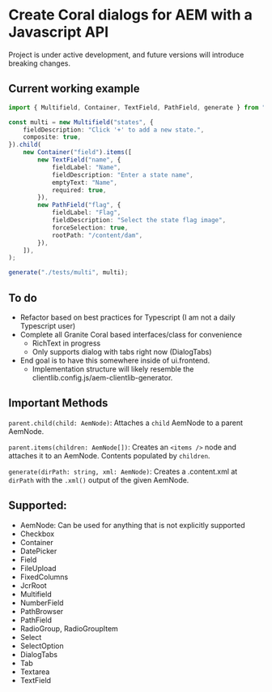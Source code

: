 # Create Coral dialogs for AEM with a Javascript API

Project is under active development, and future versions will introduce breaking changes.

## Current working example

```typescript
import { Multifield, Container, TextField, PathField, generate } from "aem-dialogs";

const multi = new Multifield("states", {
    fieldDescription: "Click '+' to add a new state.",
    composite: true,
}).child(
    new Container("field").items([
        new TextField("name", {
            fieldLabel: "Name",
            fieldDescription: "Enter a state name",
            emptyText: "Name",
            required: true,
        }),
        new PathField("flag", {
            fieldLabel: "Flag",
            fieldDescription: "Select the state flag image",
            forceSelection: true,
            rootPath: "/content/dam",
        }),
    ]),
);

generate("./tests/multi", multi);
```

## To do

-   Refactor based on best practices for Typescript (I am not a daily Typescript user)
-   Complete all Granite Coral based interfaces/class for convenience
    -   RichText in progress
    -   Only supports dialog with tabs right now (DialogTabs)
-   End goal is to have this somewhere inside of ui.frontend.
    -   Implementation structure will likely resemble the clientlib.config.js/aem-clientlib-generator.

## Important Methods

`parent.child(child: AemNode)`:
Attaches a `child` AemNode to a parent AemNode.

`parent.items(children: AemNode[])`: Creates an `<items />` node and attaches it to an AemNode. Contents populated by `children`.

`generate(dirPath: string, xml: AemNode)`: Creates a .content.xml at `dirPath` with the `.xml()` output of the given AemNode.

## Supported:

-   AemNode: Can be used for anything that is not explicitly supported
-   Checkbox
-   Container
-   DatePicker
-   Field
-   FileUpload
-   FixedColumns
-   JcrRoot
-   Multifield
-   NumberField
-   PathBrowser
-   PathField
-   RadioGroup, RadioGroupItem
-   Select
-   SelectOption
-   DialogTabs
-   Tab
-   Textarea
-   TextField
